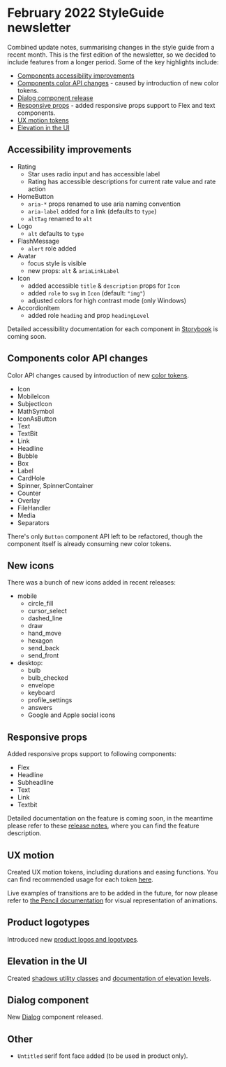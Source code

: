 # February 2022 StyleGuide newsletter

Combined update notes, summarising changes in the style guide from a recent month. This is the first edition of the newsletter, so we decided to include features from a longer period. Some of the key highlights include:

- [Components accessibility improvements](#accessibility-improvements)
- [Components color API changes](#components-color-api-changes) - caused by introduction of new color tokens.
- [Dialog component release](#dialog-component)
- [Responsive props](#responsive-props) - added responsive props support to Flex and text components.
- [UX motion tokens](#ux-motion)
- [Elevation in the UI](#elevation-in-the-ui)

## Accessibility improvements

- Rating
  - Star uses radio input and has accessible label
  - Rating has accessible descriptions for current rate value and rate action
- HomeButton
  - `aria-*` props renamed to use aria naming convention
  - `aria-label` added for a link (defaults to `type`)
  - `altTag` renamed to `alt`
- Logo
  - `alt` defaults to `type`
- FlashMessage
  - `alert` role added
- Avatar
  - focus style is visible
  - new props: `alt` & `ariaLinkLabel`
- Icon
  - added accessible `title` & `description` props for `Icon`
  - added `role` to `svg` in `Icon` (default: `"img"`)
  - adjusted colors for high contrast mode (only Windows)
- AccordionItem
  - added role `heading` and prop `headingLevel`

Detailed accessibility documentation for each component in [Storybook](https://style-guide.brainly.com/) is coming soon.

## Components color API changes

Color API changes caused by introduction of new [color tokens](https://style-guide.brainly.com/?path=/story/foundation-%E2%9C%A8-colors--page).

- Icon
- MobileIcon
- SubjectIcon
- MathSymbol
- IconAsButton
- Text
- TextBit
- Link
- Headline
- Bubble
- Box
- Label
- CardHole
- Spinner, SpinnerContainer
- Counter
- Overlay
- FileHandler
- Media
- Separators

There's only `Button` component API left to be refactored, though the component itself is already consuming new color tokens.

## New icons

There was a bunch of new icons added in recent releases:

- mobile
  - circle_fill
  - cursor_select
  - dashed_line
  - draw
  - hand_move
  - hexagon
  - send_back
  - send_front
- desktop:
  - bulb
  - bulb_checked
  - envelope
  - keyboard
  - profile_settings
  - answers
  - Google and Apple social icons

## Responsive props

Added responsive props support to following components:

- Flex
- Headline
- Subheadline
- Text
- Link
- Textbit

Detailed documentation on the feature is coming soon, in the meantime please refer to these [release notes](https://github.com/brainly/style-guide/releases/tag/v202.1.0), where you can find the feature description.

## UX motion

Created UX motion tokens, including durations and easing functions. You can find recommended usage for each token [here](https://style-guide.brainly.com/?path=/story/foundation-%E2%9C%A8-ux-motion--page).

Live examples of transitions are to be added in the future, for now please refer to [the Pencil documentation](https://design.brainly.com/8adfd5f36/p/091f75-ux-motion/b/5018fa) for visual representation of animations.

## Product logotypes

Introduced new [product logos and logotypes](https://style-guide.brainly.com/?path=/story/components-logo--product-logos).

## Elevation in the UI

Created [shadows utility classes](https://style-guide.brainly.com/?path=/story/utilities-shadows--page) and [documentation of elevation levels](https://style-guide.brainly.com/?path=/docs/foundation-%E2%9C%A8-shadows--page).

## Dialog component

New [Dialog](https://style-guide.brainly.com/?path=/story/components-dialog--default) component released.

## Other

- `Untitled` serif font face added (to be used in product only).
